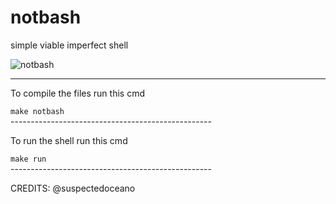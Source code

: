 # notbash
simple viable imperfect shell

![notbash](https://github.com/user-attachments/assets/ba4f2f8f-1394-4d93-8eff-ed3d9cc23515)

--------------------------------------------------
<p>To compile the files run this cmd</p>
<code>make notbash</code><br>
--------------------------------------------------
<p>To run the shell run this cmd</p>
<code>make run</code><br>
--------------------------------------------------

CREDITS: @suspectedoceano 

